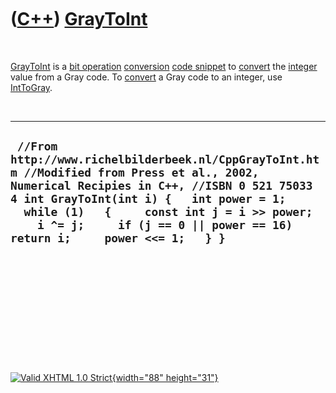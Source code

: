 



 

 

 

 

 

([C++](Cpp.htm)) [GrayToInt](CppGrayToInt.htm)
==============================================

 

[GrayToInt](CppGrayToInt.htm) is a [bit operation](CppBitOperation.htm)
[conversion](CppConvert.htm) [code snippet](CppCodeSnippets.htm) to
[convert](CppConvert.htm) the [integer](CppInt.htm) value from a Gray
code. To [convert](CppConvert.htm) a Gray code to an integer, use
[IntToGray](CppIntToGray.htm).

 

  -----------------------------------------------------------------------------------------------------------------------------------------------------------------------------------------------------------------------------------------------------------------------------------------------------------------
  ` //From http://www.richelbilderbeek.nl/CppGrayToInt.htm //Modified from Press et al., 2002, Numerical Recipies in C++, //ISBN 0 521 75033 4 int GrayToInt(int i) {   int power = 1;   while (1)   {     const int j = i >> power;     i ^= j;     if (j == 0 || power == 16) return i;     power <<= 1;   } }`
  -----------------------------------------------------------------------------------------------------------------------------------------------------------------------------------------------------------------------------------------------------------------------------------------------------------------

 

 

 

 

 





 

[![Valid XHTML 1.0 Strict](valid-xhtml10.png){width="88"
height="31"}](http://validator.w3.org/check?uri=referer)
